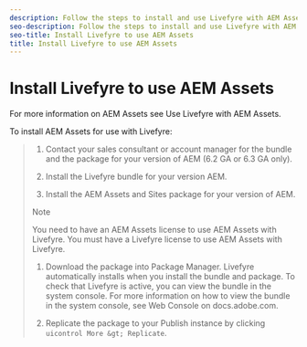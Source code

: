 ```yaml
---
description: Follow the steps to install and use Livefyre with AEM Assets.
seo-description: Follow the steps to install and use Livefyre with AEM Assets.
seo-title: Install Livefyre to use AEM Assets
title: Install Livefyre to use AEM Assets
---
```


# Install Livefyre to use AEM Assets

For more information on AEM Assets see Use Livefyre with AEM Assets.

To install AEM Assets for use with Livefyre:

>1. Contact your sales consultant or account manager for the bundle and the package for your version of AEM (6.2 GA or 6.3 GA only).
>   
>1. Install the Livefyre bundle for your version AEM.
>   
>1. Install the AEM Assets and Sites package for your version of AEM.
>   >[!NOTE]
>   >
>   >You need to have an AEM Assets license to use AEM Assets with Livefyre. You must have a Livefyre license to use AEM Assets with Livefyre.
>   
>   
>1. Download the package into Package Manager. Livefyre automatically installs when you install the bundle and package. To check that Livefyre is active, you can view the bundle in the system console. For more information on how to view the bundle in the system console, see Web Console on docs.adobe.com.
>   
>1. Replicate the package to your Publish instance by clicking `uicontrol More &gt; Replicate`.
>   
>   
